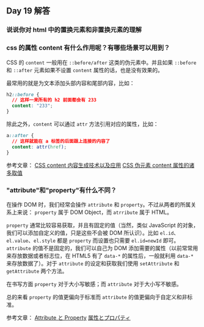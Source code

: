 ## Day 19 解答

### 说说你对 html 中的置换元素和非置换元素的理解

### css 的属性 content 有什么作用呢？有哪些场景可以用到？

CSS 的 `content` 一般用在 `::before/after` 这类的伪元素中。并且如果 `::before` 和 `::after` 元素如果不设置 `content` 属性的话，也是没有效果的。

最常用的就是为文本添加头部内容和尾部内容，比如：

```css
h2::before {
  // 这样一来所有的 h2 前面都会有 233
  content: "233";
}
```

除此之外，`content` 可以通过 `attr` 方法引用对应的属性，比如：

```css
a::after {
  // 这样就能在 a 标签的后面跟上连接的内容了
  content: attr(href);
}
```

参考文章：
[CSS content 内容生成技术以及应用](https://www.zhangxinxu.com/wordpress/2010/04/css-content%E5%86%85%E5%AE%B9%E7%94%9F%E6%88%90%E6%8A%80%E6%9C%AF%E4%BB%A5%E5%8F%8A%E5%BA%94%E7%94%A8/)
[CSS 伪元素 content 属性的诸多取值](http://jimyuan.github.io/blog/2018/01/05/content-property-of-pseudo-element.html)

### "attribute"和"property"有什么不同？

在操作 DOM 时，我们经常会操作 `attribute` 和 `property`。不过从两者的所属关系上来说： `property` 属于 DOM Object，而 `atrribute` 属于 HTML。

`property` 通常比较容易获取，并且有固定的值（当然，类似 JavaScript 的对象，我们可以添加自定义的值，只是这些不会被 DOM 所认识）。比如 `el.id`、`el.value`、`el.style` 都是 `property` 而设置也只需要 `el.id=newId` 即可。`attribute` 的值不是固定的，我们可以自己为 DOM 添加需要的属性（以前常常用来存放数据或者标志位，在 HTML5 有了 `data-*` 的属性后，一般就利用 `data-*` 来存放数据了）。对于 `attribute` 的设定和获取我们使用 `setAttribute` 和 `getAttribute` 两个方法。

在书写方面 `property` 对于大小写敏感；而 `attribute` 对于大小写不敏感。

总的来看 `property` 的值更偏向于标准而 `attribute` 的值更偏向于自定义和非标准。

参考文章：
[Attribute と Property](https://qiita.com/jkr_2255/items/66a16bd969454ee8b114)
[属性とプロパティ](https://ja.javascript.info/dom-attributes-and-properties)
